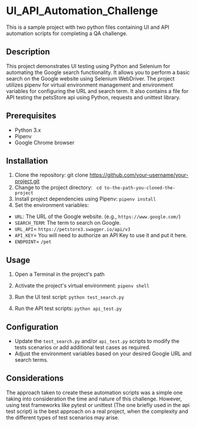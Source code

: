 # UI_API_Automation_Challenge
This is a sample project with two python files containing UI and API automation scripts for completing a QA challenge.

## Description
This project demonstrates UI testing using Python and Selenium for automating the Google search functionality. It allows you to perform a basic search on the Google website using Selenium WebDriver. The project utilizes pipenv for virtual environment management and environment variables for configuring the URL and search term. 
It also contains a file for API testing the petsStore api using Python, requests and unittest library.

## Prerequisites

- Python 3.x
- Pipenv
- Google Chrome browser

## Installation

1. Clone the repository: git clone https://github.com/your-username/your-project.git
2. Change to the project directory: ``` cd to-the-path-you-cloned-the-project```
3. Install project dependencies using Pipenv: ```pipenv install```
4. Set the environment variables:
- `URL`: The URL of the Google website. (e.g., `https://www.google.com/`)
- `SEARCH_TERM`: The term to search on Google.
- `URL_API`= `https://petstore3.swagger.io/api/v3`
- `API_KEY`= You will need to authorize an API Key to use it and put it here.
- `ENDPOINT`= `/pet`

## Usage

1. Open a Terminal in the project's path

2. Activate the project's virtual environment:
```pipenv shell```

3. Run the UI test script:
```python test_search.py```

4. Run the API test scripts:
```python api_test.py```

## Configuration

- Update the `test_search.py` and/or `api_test.py` scripts to modify the tests scenarios or add additional test cases as required.
- Adjust the environment variables based on your desired Google URL and search terms.

## Considerations
The approach taken to create these automation scripts was a simple one taking into consideration the time and nature of this challenge. However, using test frameworks like pytest or unittest 
(The one briefly used in the api test script) is the best approach on a real project, when the complexity and the different types of test scenarios may arise.
